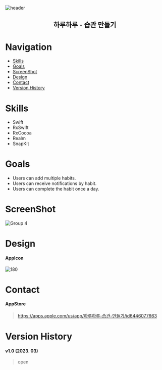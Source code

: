 
![header](https://capsule-render.vercel.app/api?type=slice&color=FFFFFF&height=200&section=header&text=하루하루&fontSize=90&fontColor=4B84F2)

<div align=center><h2>하루하루 - 습관 만들기</h2></div>

# Navigation
- [Skills](#skills)
- [Goals](#goals)
- [ScreenShot](#screenshot)
- [Design](#design)
- [Contact](#contact)
- [Version History](#version-history)

# Skills
- Swift
- RxSwift
- RxCocoa
- Realm
- SnapKit

# Goals
- Users can add multiple habits.
- Users can receive notifications by habit.
- Users can complete the habit once a day.

# ScreenShot
![Group 4](https://user-images.githubusercontent.com/67613690/223621775-2e4e4f62-5061-4e2a-a179-f3c084ff3084.png)

# Design
#### AppIcon
![180](https://user-images.githubusercontent.com/67613690/223406995-6a8f0158-6adb-4f14-9652-a1ba971cb77f.png)


# Contact
#### AppStore
> https://apps.apple.com/us/app/하루하루-습관-만들기/id6446077663

# Version History
#### v1.0 (2023. 03)
> open
 
